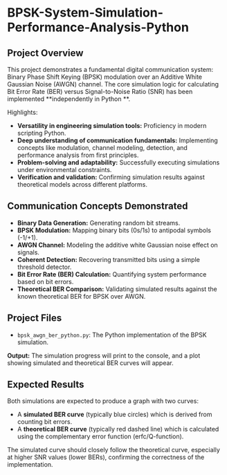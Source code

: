 # BPSK-System-Simulation-Performance-Analysis-Python

## Project Overview
This project demonstrates a fundamental digital communication system: Binary Phase Shift Keying (BPSK) modulation over an Additive White Gaussian Noise (AWGN) channel. The core simulation logic for calculating Bit Error Rate (BER) versus Signal-to-Noise Ratio (SNR) has been implemented **independently in Python **.

Highlights:
-   **Versatility in engineering simulation tools:** Proficiency in modern scripting Python.
-   **Deep understanding of communication fundamentals:** Implementing concepts like modulation, channel modeling, detection, and performance analysis from first principles.
-   **Problem-solving and adaptability:** Successfully executing simulations under environmental constraints.
-   **Verification and validation:** Confirming simulation results against theoretical models across different platforms.

## Communication Concepts Demonstrated
-   **Binary Data Generation:** Generating random bit streams.
-   **BPSK Modulation:** Mapping binary bits (0s/1s) to antipodal symbols (-1/+1).
-   **AWGN Channel:** Modeling the additive white Gaussian noise effect on signals.
-   **Coherent Detection:** Recovering transmitted bits using a simple threshold detector.
-   **Bit Error Rate (BER) Calculation:** Quantifying system performance based on bit errors.
-   **Theoretical BER Comparison:** Validating simulated results against the known theoretical BER for BPSK over AWGN.

## Project Files
-   `bpsk_awgn_ber_python.py`: The Python implementation of the BPSK simulation.

**Output:** The simulation progress will print to the console, and a plot showing simulated and theoretical BER curves will appear.


## Expected Results
Both simulations are expected to produce a graph with two curves:
-   A **simulated BER curve** (typically blue circles) which is derived from counting bit errors.
-   A **theoretical BER curve** (typically red dashed line) which is calculated using the complementary error function (erfc/Q-function).

The simulated curve should closely follow the theoretical curve, especially at higher SNR values (lower BERs), confirming the correctness of the implementation.
